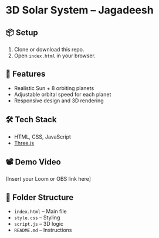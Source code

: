 # 3D Solar System – Jagadeesh

## 📦 Setup

1. Clone or download this repo.
2. Open `index.html` in your browser.

## 🚀 Features

- Realistic Sun + 8 orbiting planets
- Adjustable orbital speed for each planet
- Responsive design and 3D rendering

## 🛠️ Tech Stack

- HTML, CSS, JavaScript
- [Three.js](https://threejs.org/)

## 📽️ Demo Video

[Insert your Loom or OBS link here]

## 📁 Folder Structure

- `index.html` – Main file
- `style.css` – Styling
- `script.js` – 3D logic
- `README.md` – Instructions
